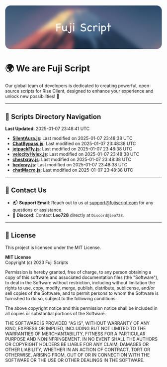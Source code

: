 ![Banner](.github/b.webp)

# 🌍 **We are Fuji Script**

Our global team of developers is dedicated to creating powerful, open-source scripts for Rise Client, designed to enhance your experience and unlock new possibilities! 🌟

---
<!-- SCRIPTS_NAVIGATION_START -->
## 📂 **Scripts Directory Navigation**

**Last Updated**: 2025-01-07 23:48:41 UTC

- **[SilentAura.js](scripts/SilentAura.js)**: Last modified on 2025-01-07 23:48:38 UTC
- **[ChatBypass.js](scripts/ChatBypass.js)**: Last modified on 2025-01-07 23:48:38 UTC
- **[jetpackFly.js](scripts/jetpackFly.js)**: Last modified on 2025-01-07 23:48:38 UTC
- **[velocityHylex.js](scripts/velocityHylex.js)**: Last modified on 2025-01-07 23:48:38 UTC
- **[chestxray.js](scripts/chestxray.js)**: Last modified on 2025-01-07 23:48:38 UTC
- **[bedxray.js](scripts/bedxray.js)**: Last modified on 2025-01-07 23:48:38 UTC
- **[chatMacro.js](scripts/chatMacro.js)**: Last modified on 2025-01-07 23:48:38 UTC

<!-- SCRIPTS_NAVIGATION_END -->

---

## 💬 **Contact Us**  
- 📬 **Support Email**: Reach out to us at [support@fujiscript.com](mailto:support@fujiscript.com) for any questions or assistance.  
- 💬 **Discord**: Contact **Leo728** directly at `Discord@leo728`.

---

## 📜 **License**

This project is licensed under the MIT License.  

**MIT License**  
Copyright (c) 2023 Fuji Scripts  

Permission is hereby granted, free of charge, to any person obtaining a copy of this software and associated documentation files (the "Software"), to deal in the Software without restriction, including without limitation the rights to use, copy, modify, merge, publish, distribute, sublicense, and/or sell copies of the Software, and to permit persons to whom the Software is furnished to do so, subject to the following conditions:  

The above copyright notice and this permission notice shall be included in all copies or substantial portions of the Software.  

THE SOFTWARE IS PROVIDED "AS IS", WITHOUT WARRANTY OF ANY KIND, EXPRESS OR IMPLIED, INCLUDING BUT NOT LIMITED TO THE WARRANTIES OF MERCHANTABILITY, FITNESS FOR A PARTICULAR PURPOSE AND NONINFRINGEMENT. IN NO EVENT SHALL THE AUTHORS OR COPYRIGHT HOLDERS BE LIABLE FOR ANY CLAIM, DAMAGES OR OTHER LIABILITY, WHETHER IN AN ACTION OF CONTRACT, TORT OR OTHERWISE, ARISING FROM, OUT OF OR IN CONNECTION WITH THE SOFTWARE OR THE USE OR OTHER DEALINGS IN THE SOFTWARE.  
